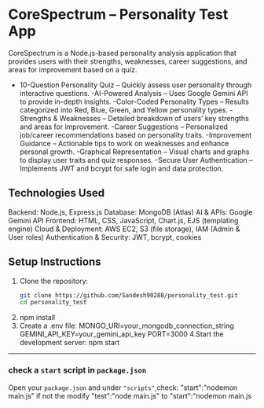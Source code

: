 # CoreSpectrum – Personality Test App

CoreSpectrum is a Node.js-based personality analysis application that provides users with their strengths, weaknesses, career suggestions, and areas for improvement based on a quiz.

- 10-Question Personality Quiz – Quickly assess user personality through interactive questions.
-AI-Powered Analysis – Uses Google Gemini API to provide in-depth insights.
-Color-Coded Personality Types – Results categorized into Red, Blue, Green, and Yellow personality types.
-Strengths & Weaknesses – Detailed breakdown of users’ key strengths and areas for improvement.
-Career Suggestions – Personalized job/career recommendations based on personality traits.
-Improvement Guidance – Actionable tips to work on weaknesses and enhance personal growth.
-Graphical Representation – Visual charts and graphs to display user traits and quiz responses.
-Secure User Authentication – Implements JWT and bcrypt for safe login and data protection.

## Technologies Used
Backend: Node.js, Express.js
Database: MongoDB (Atlas)
AI & APIs: Google Gemini API
Frontend: HTML, CSS, JavaScript, Chart.js, EJS (templating engine)
Cloud & Deployment: AWS EC2, S3 (file storage), IAM (Admin & User roles)
Authentication & Security: JWT, bcrypt, cookies

## Setup Instructions

1. Clone the repository:
   ```bash
   git clone https://github.com/Sandesh90288/personality_test.git
   cd personality_test
2. npm install
3. Create a .env file:
    MONGO_URI=your_mongodb_connection_string
    GEMINI_API_KEY=your_gemini_api_key
    PORT=3000
4.Start the development server:
  npm start

---

### check a `start` script in `package.json`

Open your `package.json` and under `"scripts"`,check:
"start":"nodemon main.js"
if not the modify "test":"node main.js" to "start":"nodemon main.js


